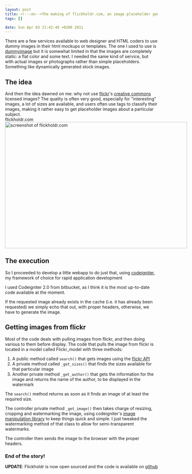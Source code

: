 ```yaml
--- 
layout: post
title: <!--:en-->The making of flickholdr.com, an image placeholder generator<!--:-->
tags: []

date: Sun Apr 03 21:42:49 +0200 2011
---
```

<!--:en-->There are a few services available to web designer and HTML coders to use dummy images in their html mockups or templates. The one I used to use is <a href="http://dummyimage.com">dummyimage</a> but it is somewhat limited in that the images are completely static: a flat color and some text. I needed the same kind of service, but with actual images or photographs rather than simple placeholders. Something like dynamically generated stock images.
<h2>The idea</h2>
And then the idea dawned on me: why not use <a href="http://flickr.com">flickr</a>'s <a href="http://creativecommons.org/">creative commons</a> licensed images? The quality is often very good, especially for "interesting" images, a lot of sizes are available, and users often use tags to classify their images, making it rather easy to get placeholder images about a particular subject.

<div class="image-with-caption aligncenter" style="width:600px"><div class="caption">flickholdr.com</div><a href="http://cdn.jfoucher.com/uploads/2011/03/FlickHoldr1.png"><img class="size-full wp-image-413" title="FlickHoldr" src="http://cdn.jfoucher.com/uploads/2011/03/FlickHoldr1.png" alt="screenshot of flickholdr.com" width="600" height="417" /></a></div>
<h2>The execution</h2>
So I proceeded to develop a little webapp to do just that, using <a href="http://codeigniter.com">codeigniter</a>, my framework of choice for rapid application development

I used Codeigniter 2.0 from bitbucket, as I think it is the most up-to-date code available at the moment.

If the requested image already exists in the cache (i.e. it has already been requested) we simply echo that out, with proper headers, otherwise, we have to generate the image.
<h2>Getting images from flickr</h2>
Most of the code deals with pulling images from flickr, and then doing various to them before display. The code that pulls the image from flickr is located in a model called Flickr_model with three methods:
<ol>
	<li>A public method called <code lang="php" inline="true">search()</code>  that gets images using the <a href="http://www.flickr.com/services/api/">flickr API</a></li>
	<li>A private method called <code lang="php" inline="true">_get_sizes()</code> that finds the sizes available for that particular image</li>
	<li>Another private method <code lang="php" inline="true">_get_author()</code> that gets the information for the image and returns the name of the author, to be displayed in the watermark</li>
</ol>
The <code lang="php" inline="true">search()</code> method returns as soon as it finds an image of at least the required size.

The controller private method <code lang="php" inline="true">_get_image()</code> then takes charge of resizing, cropping and watermarking the image, using codeigniter's <a title="Codeigniter image manipulation class manual" href="http://codeigniter.com/user_guide/libraries/image_lib.html">image manipulation library</a> to keep things quick and simple. I just tweaked the watermarking method of that class to allow for semi-transparent watermarks.

The controller then sends the image to the browser with the proper headers.
<h3>End of the story!</h3>

<strong>UPDATE</strong>: Flickholdr is now open sourced and the code is available on <a href="https://github.com/jfoucher/flickholdr">github</a><!--:-->
